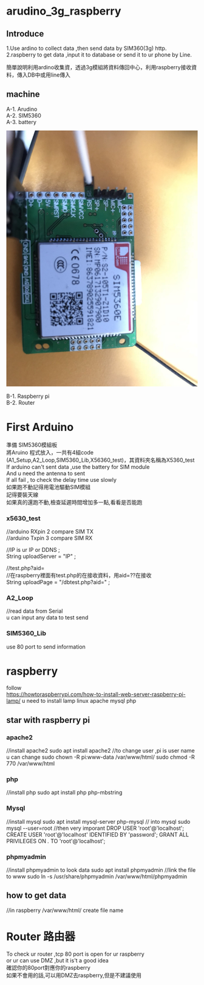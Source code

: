 # arudino_3g_raspberry
## Introduce 
1.Use ardino to collect data ,then send data by SIM360(3g) http.</br>
2.raspberry to get data ,input it to database or send it to ur phone by Line.</br>

簡單說明利用ardino收集資，透過3g模組將資料傳回中心，利用raspberry接收資料，傳入DB中或用line傳入</br>

## machine
A-1. Arudino</br>
A-2. SIM5360</br>
A-3. battery</br>

![image](https://github.com/sony791210/arudino_3g_raspberry/raw/master/picture/SIM.jpg)

B-1. Raspberry pi</br>
B-2. Router</br>

# First Arduino
準備 SIM5360模組板</br>
將Aruino 程式放入，一共有4組code (A1_Setup,A2_Loop,SIM5360_Lib,X56360_test)，其資料夾名稱為X5360_test</br>
If arduino can't sent data ,use the battery for SIM module</br> 
And u need the antenna to sent</br>
If all fail , to check the delay time use slowly </br>
如果跑不動記得用電池驅動SIM模組</br>
記得要裝天線</br>
如果真的還跑不動,檢查延遲時間增加多一點,看看是否能跑</br>
### x5630_test
//arduino RXpin 2 compare SIM TX</br>
//arduino Txpin 3 compare SIM RX</br>


//IP is ur IP or DDNS ;</br>
String uploadServer = "IP" ;</br>

//test.php?aid=</br>
//在raspberry裡面有test.php的在接收資料，用aid=??在接收 </br>
String uploadPage = "/dbtest.php?aid=" ;</br>


### A2_Loop
//read data from Serial </br>
u can input any data to test send</br>

### SIM5360_Lib
use 80 port to send information</br>




# raspberry 
follow</br>
https://howtoraspberrypi.com/how-to-install-web-server-raspberry-pi-lamp/
u need to install lamp
linux 
apache
mysql
php

## star with raspberry pi 
### apache2
//install apache2
sudo apt install apache2
//to change user ,pi is user name u can change
sudo chown -R pi:www-data /var/www/html/
sudo chmod -R 770 /var/www/html
###  php
//install php
sudo apt install php php-mbstring

### Mysql
//install mysql
sudo apt install mysql-server php-mysql
// into mysql 
sudo mysql --user=root
//then  very imporant
DROP USER 'root'@'localhost';
CREATE USER 'root'@'localhost' IDENTIFIED BY 'password';
GRANT ALL PRIVILEGES ON *.* TO 'root'@'localhost';

### phpmyadmin
//install phpmyadmin to look data
sudo apt install phpmyadmin
//link the file to www
sudo ln -s /usr/share/phpmyadmin /var/www/html/phpmyadmin


## how to get data
//in raspberry  /var/www/html/ 
create file name







# Router 路由器
To check ur router ,tcp 80 port is open for ur raspberry</br>
or ur can use DMZ ,but it is't a good idea</br>
確認你的80port對應你的raspberry</br>
如果不會用的話,可以用DMZ去raspberry,但是不建議使用</br>



